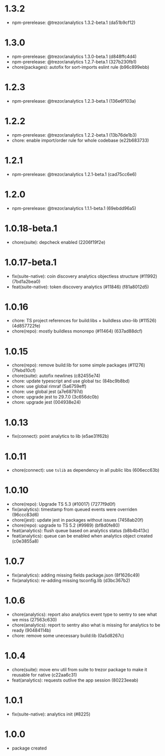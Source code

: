 # 1.3.2

-   npm-prerelease: @trezor/analytics 1.3.2-beta.1 (da51b9cf12)

# 1.3.0

-   npm-prerelease: @trezor/analytics 1.3.0-beta.1 (d848ffc4d4)
-   npm-prerelease: @trezor/analytics 1.2.7-beta.1 (327b230fb1)
-   chore(packages): autofix for sort-imports eslint rule (b96c899ebb)

# 1.2.3

-   npm-prerelease: @trezor/analytics 1.2.3-beta.1 (136e6f103a)

# 1.2.2

-   npm-prerelease: @trezor/analytics 1.2.2-beta.1 (13b76de1b3)
-   chore: enable import/order rule for whole codebase (e22b683733)

# 1.2.1

-   npm-prerelease: @trezor/analytics 1.2.1-beta.1 (cad75cc6e6)

# 1.2.0

-   npm-prerelease: @trezor/analytics 1.1.1-beta.1 (69ebdd96a5)

# 1.0.18-beta.1

-   chore(suite): depcheck enabled (2206f19f2e)

# 1.0.17-beta.1

-   fix(suite-native): coin discovery analytics objectless structure (#11992) (7bd1a2bea0)
-   feat(suite-native): token discovery analytics (#11846) (f81a8012d5)

# 1.0.16

-   chore: TS project references for build:libs + buildless utxo-lib (#11526) (4d857722fe)
-   chore(repo): mostly buildless monorepo (#11464) (637ad88dcf)

# 1.0.15

-   chore(repo): remove build:lib for some simple packages (#11276) (7febd10cf)
-   chore(suite): autofix newlines (c82455e74)
-   chore: update typescript and use global tsc (84bc9b8bd)
-   chore: use global rimraf (5a6759eff)
-   chore: use global jest (a7e68797d)
-   chore: upgrade jest to 29.7.0 (3c656dc0b)
-   chore: upgrade jest (004938e24)

# 1.0.13

-   fix(connect): point analytics to lib (e5ae31f62b)

# 1.0.11

-   chore(connect): use `tslib` as dependency in all public libs (606ecc63b)

# 1.0.10

-   chore(repo): Upgrade TS 5.3 (#10017) (7277f9d0f)
-   fix(analytics): timestamp from queued events were overriden (96ccc83d6)
-   chore(jest): update jest in packages without issues (7458ab20f)
-   chore(repo): upgrade to TS 5.2 (#9989) (bf8d0fe80)
-   feat(analytics): flush queue based on analytics status (b8b4b413c)
-   feat(analytics): queue can be enabled when analytics object created (c0e3855a8)

# 1.0.7

-   fix(analytics): adding missing fields package.json (8f1626c49)
-   fix(analytics): re-adding missing tsconfig.lib (d3bc367b2)

# 1.0.6

-   chore(analytics): report also analytics event type to sentry to see what we miss (27563c630)
-   chore(analytics): report to sentry also what is missing for analytics to be ready (90484114b)
-   chore: remove some unecessary build:lib (0a5d8267c)

# 1.0.4

-   chore(suite): move env util from suite to trezor package to make it reusable for native (c22aa6c31)
-   feat(analytics): requests outlive the app session (80223eeab)

# 1.0.1

-   fix(suite-native): analytics init (#8225)

# 1.0.0

-   package created

